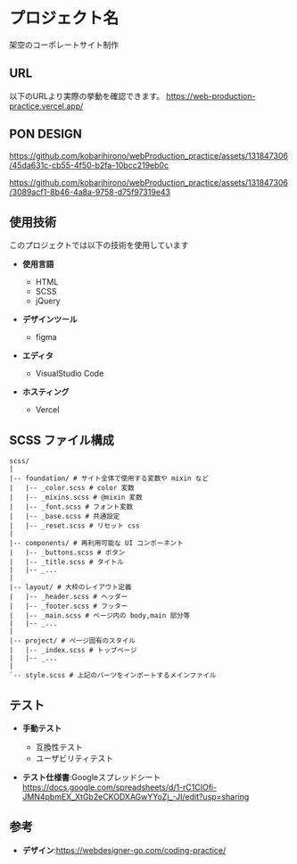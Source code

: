 # プロジェクト名

架空のコーポレートサイト制作

## URL
以下のURLより実際の挙動を確認できます。
https://web-production-practice.vercel.app/

## PON DESIGN
https://github.com/kobarihirono/webProduction_practice/assets/131847306/45da631c-cb55-4f50-b2fa-10bcc219eb0c

https://github.com/kobarihirono/webProduction_practice/assets/131847306/3089acf1-8b46-4a8a-9758-d75f97319e43

## 使用技術

このプロジェクトでは以下の技術を使用しています

- **使用言語**
  - HTML
  - SCSS
  - jQuery

- **デザインツール**
  - figma

- **エディタ**
  - VisualStudio Code

- **ホスティング**
  - Vercel

## SCSS ファイル構成

```plaintext
scss/
|
|-- foundation/ # サイト全体で使用する変数や mixin など
|   |-- _color.scss # color 変数
|   |-- _mixins.scss # @mixin 変数
|   |-- _font.scss # フォント変数
|   |-- _base.scss # 共通設定
|   |-- _reset.scss # リセット css
|
|-- components/ # 再利用可能な UI コンポーネント
|   |-- _buttons.scss # ボタン
|   |-- _title.scss # タイトル
|   |-- _...
|
|-- layout/ # 大枠のレイアウト定義
|   |-- _header.scss # ヘッダー
|   |-- _footer.scss # フッター
|   |-- _main.scss # ページ内の body,main 部分等
|   |-- _...
|
|-- project/ # ページ固有のスタイル
|   |-- _index.scss # トップページ
|   |-- _...
|
`-- style.scss # 上記のパーツをインポートするメインファイル
```

## テスト

- **手動テスト**
  - 互換性テスト
  - ユーザビリティテスト

- **テスト仕様書**:Googleスプレッドシート
https://docs.google.com/spreadsheets/d/1-rC1CIOfi-JMN4pbmEX_XtGb2eCKODXAGwYYoZj_-JI/edit?usp=sharing

## 参考

- **デザイン**:https://webdesigner-go.com/coding-practice/
